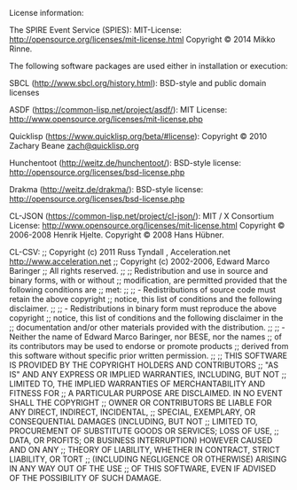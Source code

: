 License information:

The SPIRE Event Service (SPIES):
MIT-License: http://opensource.org/licenses/mit-license.html
Copyright © 2014 Mikko Rinne.

The following software packages are used either in installation or
execution:

SBCL (http://www.sbcl.org/history.html):
BSD-style and public domain licenses

ASDF (https://common-lisp.net/project/asdf/):
MIT License: http://www.opensource.org/licenses/mit-license.php

Quicklisp (https://www.quicklisp.org/beta/#license):
Copyright © 2010 Zachary Beane <zach@quicklisp.org>

Hunchentoot (http://weitz.de/hunchentoot/):
BSD-style license: http://opensource.org/licenses/bsd-license.php

Drakma (http://weitz.de/drakma/):
BSD-style license: http://opensource.org/licenses/bsd-license.php

CL-JSON (https://common-lisp.net/project/cl-json/):
MIT / X Consortium License: http://www.opensource.org/licenses/mit-license.html
Copyright © 2006-2008 Henrik Hjelte.
Copyright © 2008 Hans Hübner.

CL-CSV:
;; Copyright (c) 2011 Russ Tyndall , Acceleration.net http://www.acceleration.net
;; Copyright (c) 2002-2006, Edward Marco Baringer
;; All rights reserved.
;;
;; Redistribution and use in source and binary forms, with or without
;; modification, are permitted provided that the following conditions are
;; met:
;;
;;  - Redistributions of source code must retain the above copyright
;;    notice, this list of conditions and the following disclaimer.
;;
;;  - Redistributions in binary form must reproduce the above copyright
;;    notice, this list of conditions and the following disclaimer in the
;;    documentation and/or other materials provided with the distribution.
;;
;;  - Neither the name of Edward Marco Baringer, nor BESE, nor the names
;;    of its contributors may be used to endorse or promote products
;;    derived from this software without specific prior written permission.
;;
;; THIS SOFTWARE IS PROVIDED BY THE COPYRIGHT HOLDERS AND CONTRIBUTORS
;; "AS IS" AND ANY EXPRESS OR IMPLIED WARRANTIES, INCLUDING, BUT NOT
;; LIMITED TO, THE IMPLIED WARRANTIES OF MERCHANTABILITY AND FITNESS FOR
;; A PARTICULAR PURPOSE ARE DISCLAIMED.  IN NO EVENT SHALL THE COPYRIGHT
;; OWNER OR CONTRIBUTORS BE LIABLE FOR ANY DIRECT, INDIRECT, INCIDENTAL,
;; SPECIAL, EXEMPLARY, OR CONSEQUENTIAL DAMAGES (INCLUDING, BUT NOT
;; LIMITED TO, PROCUREMENT OF SUBSTITUTE GOODS OR SERVICES; LOSS OF USE,
;; DATA, OR PROFITS; OR BUSINESS INTERRUPTION) HOWEVER CAUSED AND ON ANY
;; THEORY OF LIABILITY, WHETHER IN CONTRACT, STRICT LIABILITY, OR TORT
;; (INCLUDING NEGLIGENCE OR OTHERWISE) ARISING IN ANY WAY OUT OF THE USE
;; OF THIS SOFTWARE, EVEN IF ADVISED OF THE POSSIBILITY OF SUCH DAMAGE.


